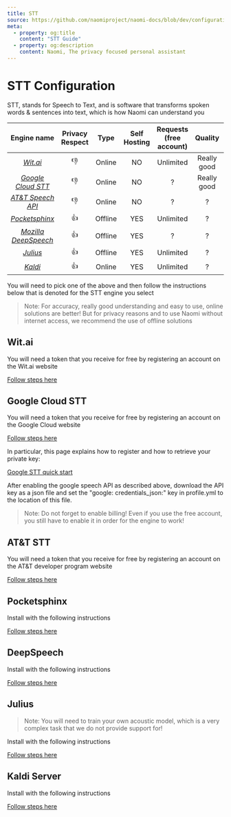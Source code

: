 ```yaml
---
title: STT
source: https://github.com/naomiproject/naomi-docs/blob/dev/configuration/stt.md
meta:
  - property: og:title
    content: "STT Guide"
  - property: og:description
    content: Naomi, The privacy focused personal assistant
---
```


# STT Configuration

STT, stands for Speech to Text, and is software that transforms spoken words & sentences into text, which is how Naomi can understand you

| Engine name      | Privacy Respect | Type    | Self Hosting | Requests (free account) | Quality     | Platform |
|:----------------:|:---------------:|:-------:|:------------:|:-----------------------:|:-----------:|:--------:|
| [*Wit.ai*](#witai) | 👎              | Online  | NO           | Unlimited               | Really good | Any      |
| [*Google Cloud STT*](#google-cloud-stt) | 👎              | Online  | NO           | ?                       | Really good | Any      |
| [*AT&T Speech API*](#att-stt)  | 👎              | Online  | NO           | ?                       | ?           | Any      |
| [*Pocketsphinx*](#pocketsphinx)     | 👍              | Offline | YES          | Unlimited               | ?           | Linux 🐧 |
| [*Mozilla DeepSpeech*](#mozilla-deepspeech)       | 👍              | Offline | YES          | ?                       | ?           | Linux 🐧 |
| [*Julius*](#julius)           | 👍              | Offline | YES          | Unlimited               | ?           | Linux 🐧 |
| [*Kaldi*](#kaldi-server)            | 👍              | Online  | YES          | Unlimited               | ?           | Linux 🐧 |

You will need to pick one of the above and then follow the instructions below that is denoted for the STT engine you select

>Note: For accuracy, really good understanding and easy to use, online solutions are better! But for privacy reasons and to use Naomi without internet access, we recommend the use of offline solutions

## Wit.ai

You will need a token that you receive for free by registering an account on the Wit.ai website

[Follow steps here](https://wit.ai/)

## Google Cloud STT

You will need a token that you receive for free by registering an account on the Google Cloud website

[Follow steps here](https://cloud.google.com/speech-to-text/)

In particular, this page explains how to register and how to retrieve your private key:

[Google STT quick start](https://cloud.google.com/speech-to-text/docs/quickstart-protocol)

After enabling the google speech API as described above, download the API key as a json file and set the "google: credentials_json:" 
key in profile.yml to the location of this file.

>Note: Do not forget to enable billing! Even if you use the free account, you still have to enable it in order for the engine to work!

## AT&T STT

You will need a token that you receive for free by registering an account on the AT&T developer program website

[Follow steps here](https://developer.att.com/blog/at-amp-t-text-to-speech-and-speech-to-text-api-tutorial)

## Pocketsphinx

Install with the following instructions

[Follow steps here](../plugins/pocketsphinx-install.html)

## DeepSpeech

Install with the following instructions

[Follow steps here](../plugins/deepspeech-setup.html)

## Julius

>Note: You will need to train your own acoustic model, which is a very complex task that we do not provide support for!

Install with the following instructions

[Follow steps here](https://julius.osdn.jp/juliusbook/en/desc_install.html)

## Kaldi Server

Install with the following instructions

[Follow steps here](http://kaldi-asr.org/doc/)

<DocPreviousVersions/>
<EditPageLink/>

